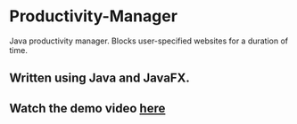 # Productivity-Manager
Java productivity manager. Blocks user-specified websites for a duration of time.

## Written using Java and JavaFX.

## Watch the demo video [here](https://streamable.com/fbnlm)
